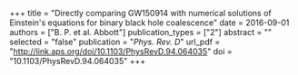 +++
title = "Directly comparing GW150914 with numerical solutions of Einstein's equations for binary black hole coalescence"
date = 2016-09-01
authors = ["B. P. et al. Abbott"]
publication_types = ["2"]
abstract = ""
selected = "false"
publication = "*Phys. Rev. D*"
url_pdf = "http://link.aps.org/doi/10.1103/PhysRevD.94.064035"
doi = "10.1103/PhysRevD.94.064035"
+++

